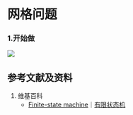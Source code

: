 # 网格问题

### 1.开始做

![](/images/强化学习/基本概念和经典实验/网格问题/1a1.png)

## 参考文献及资料

1. 维基百科
	- [Finite-state machine](https://en.wikipedia.org/wiki/Finite-state_machine)｜[有限状态机](https://zh.wikipedia.org/wiki/有限状态机) 

